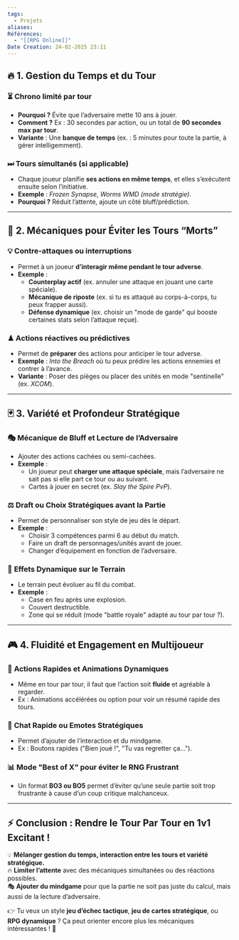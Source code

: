 ```yaml
---
tags:
  - Projets
aliases: 
Références:
  - "[[RPG Online]]"
Date Creation: 24-02-2025 23:11
---
```

## 🔥 **1. Gestion du Temps et du Tour**

### ⏳ **Chrono limité par tour**

- **Pourquoi ?** Évite que l’adversaire mette 10 ans à jouer.
- **Comment ?** Ex : 30 secondes par action, ou un total de **90 secondes max par tour**.
- **Variante** : Une **banque de temps** (ex. : 5 minutes pour toute la partie, à gérer intelligemment).

### ⏭ **Tours simultanés (si applicable)**

- Chaque joueur planifie **ses actions en même temps**, et elles s’exécutent ensuite selon l’initiative.
- **Exemple** : _Frozen Synapse_, _Worms WMD (mode stratégie)_.
- **Pourquoi ?** Réduit l’attente, ajoute un côté bluff/prédiction.

---

## 🎲 **2. Mécaniques pour Éviter les Tours “Morts”**

### 💡 **Contre-attaques ou interruptions**

- Permet à un joueur **d’interagir même pendant le tour adverse**.
- **Exemple** :
    - **Counterplay actif** (ex. annuler une attaque en jouant une carte spéciale).
    - **Mécanique de riposte** (ex. si tu es attaqué au corps-à-corps, tu peux frapper aussi).
    - **Défense dynamique** (ex. choisir un "mode de garde" qui booste certaines stats selon l’attaque reçue).

### ♟ **Actions réactives ou prédictives**

- Permet de **préparer** des actions pour anticiper le tour adverse.
- **Exemple** : _Into the Breach_ où tu peux prédire les actions ennemies et contrer à l’avance.
- **Variante** : Poser des pièges ou placer des unités en mode "sentinelle" (ex. _XCOM_).

---

## 🃏 **3. Variété et Profondeur Stratégique**

### 🎭 **Mécanique de Bluff et Lecture de l’Adversaire**

- Ajouter des actions cachées ou semi-cachées.
- **Exemple** :
    - Un joueur peut **charger une attaque spéciale**, mais l’adversaire ne sait pas si elle part ce tour ou au suivant.
    - Cartes à jouer en secret (ex. _Slay the Spire PvP_).

### ⚖ **Draft ou Choix Stratégiques avant la Partie**

- Permet de personnaliser son style de jeu dès le départ.
- **Exemple** :
    - Choisir 3 compétences parmi 6 au début du match.
    - Faire un draft de personnages/unités avant de jouer.
    - Changer d’équipement en fonction de l’adversaire.

### 🔄 **Effets Dynamique sur le Terrain**

- Le terrain peut évoluer au fil du combat.
- **Exemple** :
    - Case en feu après une explosion.
    - Couvert destructible.
    - Zone qui se réduit (mode "battle royale" adapté au tour par tour ?).

---

## 🎮 **4. Fluidité et Engagement en Multijoueur**

### 🚀 **Actions Rapides et Animations Dynamiques**

- Même en tour par tour, il faut que l’action soit **fluide** et agréable à regarder.
- Ex : Animations accélérées ou option pour voir un résumé rapide des tours.

### 🎤 **Chat Rapide ou Emotes Stratégiques**

- Permet d’ajouter de l’interaction et du mindgame.
- Ex : Boutons rapides ("Bien joué !", "Tu vas regretter ça…").

### 📊 **Mode "Best of X" pour éviter le RNG Frustrant**

- Un format **BO3 ou BO5** permet d’éviter qu’une seule partie soit trop frustrante à cause d’un coup critique malchanceux.

---

## ⚡ **Conclusion : Rendre le Tour Par Tour en 1v1 Excitant !**

💡 **Mélanger gestion du temps, interaction entre les tours et variété stratégique.**  
🔥 **Limiter l’attente** avec des mécaniques simultanées ou des réactions possibles.  
🎭 **Ajouter du mindgame** pour que la partie ne soit pas juste du calcul, mais aussi de la lecture d’adversaire.

👉 Tu veux un style **jeu d’échec tactique**, **jeu de cartes stratégique**, ou **RPG dynamique** ? Ça peut orienter encore plus les mécaniques intéressantes ! 🚀
